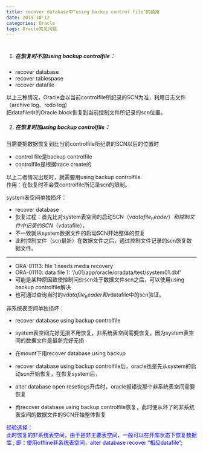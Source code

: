 ```yaml
---
title: recover database中“using backup control file”的使用 
date: 2019-10-12
categories: Oracle
tags: Oracle常见问题
---
```




# 


1. ##### 在恢复时不加using backup controlfile： 
- recover database 
- recover tablespace 
- recover datafile  

​		以上三种情况，Oracle会以当前controlfile所纪录的SCN为准，利用日志文件（archive log、redo log）  
把datafile中的Oracle block恢复到当前控制文件所记录的scn位置。




2. ##### 在恢复时加using backup controlfile：


当需要把数据恢复到比当前controlfile所纪录的SCN以后的位置时 

- control file是backup controlfile
- controlfile是根据trace create的 

以上二者情况出现时，就需要用using backup controlfile.   
作用：在恢复时不会受controlfile所记录scn的限制。

system表空间单独损坏：

- recover database
-  恢复过程：首先比对system表空间的启动SCN（v$datafile_header）和控制文件中记录的SCN（v$datafile），
- 不一致就从system数据文件的启动SCN开始整体的恢复
- 此时控制文件（scn最新）在数据文件之后，通过控制文件记录的scn恢复数据文件。

------

- ORA-01113: file 1 needs media recovery  
- ORA-01110: data file 1: '/u01/app/oracle/oradata/test/system01.dbf'
-   可能是某种原因致使控制问价scn处于数据文件scn之后，可以使用using backup controlfile解决
-   也可通过查询当时的v$datafile_header和v$datafile中的scn验证。  

非系统表空间单独损坏：

- recover database using backup controlfile

- system表空间完好无损不用恢复，非系统表空间需要恢复，因为system表空间的数据文件是最新完好无损

- 在mount下用recover database using backup

- recover database using backup controlfile后，oracle也是先从system的启动scn开始恢复，在恢复system后，

- alter database open resetlogs开库时，oracle报错说那个非系统表空间需要恢复

- 再recover database using backup controlfile恢复，此时便从坏了的非系统表空间的数据文件的SCN开始整体恢复

  

<span style='color:blue'>经验选择：</span>  
<span style='color:blue'>此时恢复的非系统表空间，由于是非主要表空间，一般可以在开库状态下恢复数据库 ;</span>
<span style='color:blue'>即：使用offline非系统表空间，alter database recover “相应datafile”;</span>


